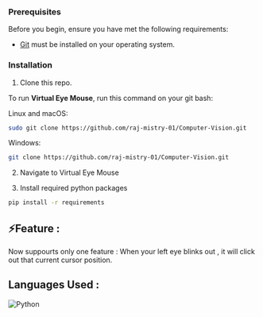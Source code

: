 ### Prerequisites

Before you begin, ensure you have met the following requirements:

* [Git](https://git-scm.com/downloads "Download Git") must be installed on your operating system.

### Installation 

1. Clone this repo.

To run **Virtual Eye Mouse**, run this command on your git bash:

Linux and macOS:

```bash
sudo git clone https://github.com/raj-mistry-01/Computer-Vision.git
```

Windows:

```bash
git clone https://github.com/raj-mistry-01/Computer-Vision.git
```

2. Navigate to Virtual Eye Mouse
   
3. Install required python packages

```bash
pip install -r requirements
```

## ⚡Feature : 
Now suppourts only one feature : When your left eye blinks out , it will click out that current cursor position.

## Languages Used : 
![Python](https://img.shields.io/badge/python-3670A0?style=for-the-badge&logo=python&logoColor=ffdd54)
